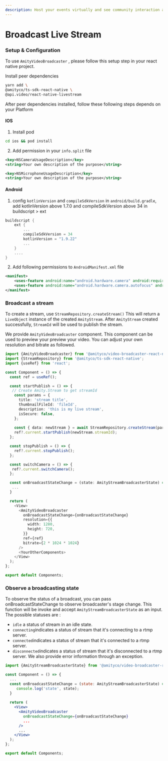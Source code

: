 ```yaml
---
description: Host your events virtually and see community interaction as it happens.
---
```


# Broadcast Live Stream

### Setup & Configuration

To use `AmityVideoBroadcaster` , please follow this setup step in your react native project.&#x20;

Install peer dependencies

```sh
yarn add \
@amityco/ts-sdk-react-native \
@api.video/react-native-livestream
```

After peer dependencies installed, follow these following steps depends on your Platform

#### IOS

1. Install pod&#x20;

```sh
cd ios && pod install
```

2. Add permission in your `info.split` file

```xml
<key>NSCameraUsageDescription</key>
<string>Your own description of the purpose</string>

<key>NSMicrophoneUsageDescription</key>
<string>Your own description of the purpose</string>
```

#### Android

1. config `kotlinVersion` and `compileSdkVersion` in `android/build.gradle`, add kotlinVersion above 1.7.0 and compileSdkVersion above 34 in buildscript > ext

```gradle
buildscript {
    ext {
        ...
        compileSdkVersion = 34
        kotlinVersion = "1.9.22"
        ...
    }
    ....
}
```

2. Add following permissions to `AndroidManifest.xml` file

```xml
<manifest>
    <uses-feature android:name="android.hardware.camera" android:required="true" />
    <uses-feature android:name="android.hardware.camera.autofocus" android:required="false" />
</manifest>
```

### Broadcast a stream&#x20;

To create a stream, use `StreamRepository.createStream()`  This will return a `LiveObject` instance of the created `AmityStream`. After `AmityStream` created successfully, `StreamId` will be used to publish the stream.&#x20;

We provide `AmityVideoBroadcaster` component. This component can be used to preview your preview your video. You can adjust your own resolution and bitrate as followed.

```typescript
import {AmityVideoBroadcaster} from '@amityco/video-broadcaster-react-native';
import {StreamRepository} from '@amityco/ts-sdk-react-native';
import {useRef} from 'react';

const Component = () => {
  const ref = useRef();

  const startPublish = () => {
   // Create Amity.Stream to get streamId
    const params = {
      title: 'stream title',
      thumbnailFileId: 'fileId',
      description: 'this is my live stream',
      isSecure: false,
    };
  
    const { data: newStream } = await StreamRepository.createStream(params);
    ref?.current.startPublish(newStream.streamId);
  };

  const stopPublish = () => {
    ref?.current.stopPublish();
  };

  const switchCamera = () => {
   ref?.current.switchCamera();
  };

  const onBroadcastStateChange = (state: AmityStreamBroadcasterState) => {
   ...
  }

  return (
    <View>
      <AmityVideoBroadcaster
        onBroadcastStateChange={onBroadcastStateChange}
        resolution={{
          width: 1280,
          height: 720,
        }}
        ref={ref}
        bitrate={2 * 1024 * 1024}
      />
      <YourOtherComponents>
    </View>
  );
};

export default Components;
```

### **Observe a broadcasting state**

To observe the status of a broadcast, you can pass onBroadcastStateChange to observe broadcaster's stage change. This function will be invoke and accept `AmityStreamBroadcasterState` as an input. The possible statuses are :&#x20;

* `idle` a status of stream in an idle state.
* `connecting`indicates a status of stream that it's connecting to a rtmp server.
* `connected`indicates a status of stream that it's connected to a rtmp server.
* `disconnected`indicates a status of stream that it's disconnected to a rtmp server. We also provide error information through an exception.

```jsx
import {AmityStreamBroadcasterState} from '@amityco/video-broadcaster-react-native';

const Component = () => {
  ...
  const onBroadcastStateChange = (state: AmityStreamBroadcasterState) => {
     console.log('state', state);
  }
  
  return (
    <View>
      <AmityVideoBroadcaster
        onBroadcastStateChange={onBroadcastStateChange}
        ...
      />
      ...
    </View>
  );
};

export default Components;
```
